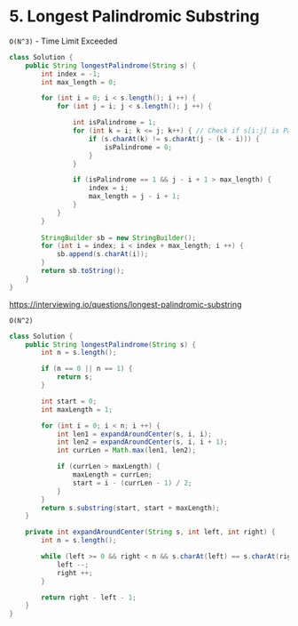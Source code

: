 # 5. Longest Palindromic Substring

```O(N^3)``` - Time Limit Exceeded

```Java
class Solution {
    public String longestPalindrome(String s) {
    	int index = -1;
    	int max_length = 0;

    	for (int i = 0; i < s.length(); i ++) {
    		for (int j = i; j < s.length(); j ++) {

    			int isPalindrome = 1;
    			for (int k = i; k <= j; k++) { // Check if s[i:j] is Palindrome
    				if (s.charAt(k) != s.charAt(j - (k - i))) {
    					isPalindrome = 0;
    				}
    			}

    			if (isPalindrome == 1 && j - i + 1 > max_length) {
    				index = i;
    				max_length = j - i + 1;
    			}
    		}
    	}
    	
    	StringBuilder sb = new StringBuilder();
    	for (int i = index; i < index + max_length; i ++) {
    		sb.append(s.charAt(i));
    	}
    	return sb.toString();
    }
}
```

https://interviewing.io/questions/longest-palindromic-substring

```O(N^2)```

```Java
class Solution {
    public String longestPalindrome(String s) {
        int n = s.length();

        if (n == 0 || n == 1) {
            return s;
        }

        int start = 0;
        int maxLength = 1;

        for (int i = 0; i < n; i ++) {
            int len1 = expandAroundCenter(s, i, i);
            int len2 = expandAroundCenter(s, i, i + 1);
            int currLen = Math.max(len1, len2);

            if (currLen > maxLength) {
                maxLength = currLen;
                start = i - (currLen - 1) / 2;
            }
        }
        return s.substring(start, start + maxLength);
    }

    private int expandAroundCenter(String s, int left, int right) {
        int n = s.length();

        while (left >= 0 && right < n && s.charAt(left) == s.charAt(right)) {
            left --;
            right ++;
        }

        return right - left - 1;
    }
}
```